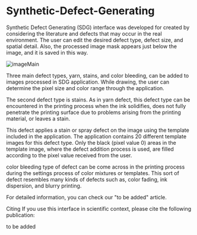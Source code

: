 # Synthetic-Defect-Generating

Synthetic Defect Generating (SDG) interface was developed for created by considering the literature and defects that may occur in the real environment. 
The user can edit the desired defect type, defect size, and spatial detail. Also, the processed image mask appears just below the image, and it is saved in this way.

![imageMain](https://user-images.githubusercontent.com/13784488/104416846-84165700-5585-11eb-8796-15839bbc10ab.jpg)


Three main defect types, yarn, stains, and color bleeding, can be added to images processed in SDG application.  While drawing, the user can determine the pixel size and color range through the application. 

The second defect type is stains. As in yarn defect, this defect type can be encountered in the printing process when the ink solidifies, does not fully penetrate the printing surface due to problems arising from the printing material, or leaves a stain. 

This defect applies a stain or spray defect on the image using the template included in the application. The application contains 20 different template images for this defect type.
Only the black (pixel value 0) areas in the template image, where the defect addition process is used, are filled according to the pixel value received from the user. 


color bleeding type of defect can be come across in the printing process during the settings process of color mixtures or templates. This sort of defect resembles many kinds of defects such as, color fading, ink dispersion, and blurry printing. 

For detailed information, you can check our "to be added" article.

Citing
If you use this interface in scientific context, please cite the following publication:

to be added
